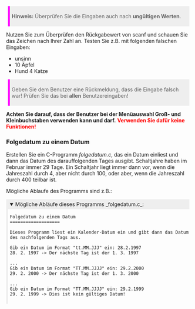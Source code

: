 > **Hinweis:** Überprüfen Sie die Eingaben auch nach **ungültigen Werten**.

Nutzen Sie zum Überprüfen den Rückgabewert von scanf und schauen Sie das Zeichen nach Ihrer Zahl an. Testen Sie z.B. mit folgenden falschen Eingaben:

- unsinn
- 10 Äpfel
- Hund 4 Katze

> Geben Sie dem Benutzer eine Rückmeldung, dass die Eingabe falsch war! Prüfen Sie das bei **allen** Benutzereingaben!

**Achten Sie darauf, dass der Benutzer bei der Menüauswahl Groß- und Kleinbuchstaben verwenden kann und darf.** <span style="font-weight: bold; color: red">Verwenden Sie dafür keine Funktionen!</span>

### Folgedatum zu einem Datum

Erstellen Sie ein C-Programm _folgedatum.c_, das ein Datum einliest und dann das Datum des darauffolgenden Tages ausgibt. Schaltjahre haben im Februar immer 29 Tage. Ein Schaltjahr liegt immer dann vor, wenn die Jahreszahl durch 4, aber nicht durch 100, oder aber, wenn die Jahreszahl durch 400 teilbar ist.

Mögliche Ablaufe des Programms sind z.B.:

<details open>
<summary>Mögliche Abläufe dieses Programms _folgedatum.c_:</summary>

```
Folgedatum zu einem Datum
===================

Dieses Programm liest ein Kalender-Datum ein und gibt dann das Datum des nachfolgenden Tags aus.

Gib ein Datum im Format "tt.MM.JJJ" ein: 28.2.1997
28. 2. 1997 -> Der nächste Tag ist der 1. 3. 1997
```

```
...
Gib ein Datum im Format "TT.MM.JJJJ" ein: 29.2.2000
29. 2. 2000 -> Der nächste Tag ist der 1. 3. 2000
```

```
...
Gib ein Datum im Format "TT.MM.JJJJ" ein: 29.2.1999
29. 2. 1999 -> Dies ist kein gültiges Datum!
```

</details>

<style>
.or {
    text-align:center;
    margin:1rem;
    font-size:2rem;
    font-weight: bold;
}

blockquote, .blockquote {
    background:#EEE;
    padding:5px;
    margin: 5px;
    border-left: 5px solid magenta;
}

code.hljs {
    background: #EEE;
}

details {
    border-left: 5px solid #EEE;
    padding: 5px;
}
summary {
    background: #EEE;
    padding: 5px;
    margin-left: -5px;
    margin-top: -5px;
}
</style>
